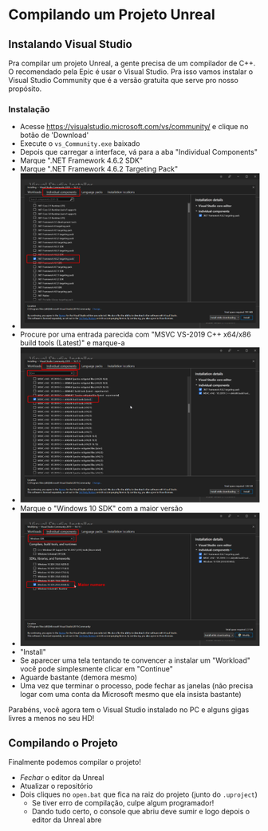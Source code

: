 # Compilando um Projeto Unreal

## Instalando Visual Studio
Pra compilar um projeto Unreal, a gente precisa de um compilador de C++.
O recomendado pela Epic é usar o Visual Studio.
Pra isso vamos instalar o Visual Studio Community que é a versão gratuita que serve pro nosso propósito.

### Instalação
- Acesse https://visualstudio.microsoft.com/vs/community/ e clique no botão de 'Download'
- Execute o `vs_Community.exe` baixado
- Depois que carregar a interface, vá para a aba "Individual Components"
- Marque ".NET Framework 4.6.2 SDK"
- Marque ".NET Framework 4.6.2 Targeting Pack"
- ![.net framework](visual-studio-net-framework.png)
- Procure por uma entrada parecida com "MSVC VS-2019 C++ x64/x86 build tools (Latest)" e marque-a
- ![msvc](visual-studio-msvc.png)
- Marque o "Windows 10 SDK" com a maior versão
- ![windows-sdk](visual-studio-windows-sdk.png)
- "Install"
- Se aparecer uma tela tentando te convencer a instalar um "Workload" você pode simplesmente clicar em "Continue"
- Aguarde bastante (demora mesmo)
- Uma vez que terminar o processo, pode fechar as janelas (não precisa logar com uma conta da Microsoft mesmo que ela insista bastante)

Parabéns, você agora tem o Visual Studio instalado no PC e alguns gigas livres a menos no seu HD!

## Compilando o Projeto
Finalmente podemos compilar o projeto!
- *Fechar* o editor da Unreal
- Atualizar o repositório
- Dois cliques no `open.bat` que fica na raiz do projeto (junto do `.uproject`)
  - Se tiver erro de compilação, culpe algum programador!
  - Dando tudo certo, o console que abriu deve sumir e logo depois o editor da Unreal abre
